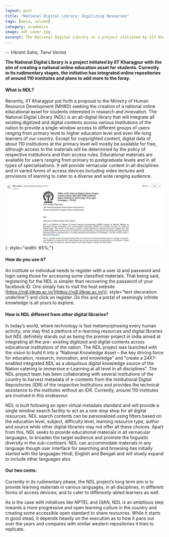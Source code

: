 ```yaml
---
layout: post
title: "National Digital Library: Digitizing Resources"
tags: [wona, column]
category: academics
image: ndl_cover.jpg
excerpt: The National Digital Library is a project initiated by IIT Kharagpur with the aim of creating a national online education asset for students.
---
```


-- _Vikrant Saha, Tanvi Verma_

__The National Digital Library is a project initiated by IIT Kharagpur with the aim of creating a national online education asset for students. Currently in its rudimentary stages, the initiative has integrated online repositories of around 110 institutes and plans to add more to the foray.__

#### <b>What is NDL?</b>

Recently, IIT Kharagpur put forth a proposal to the Ministry of Human Resource Development (MHRD) seeking the creation of a national online educational asset for students interested in research and innovation. The National Digital Library (NDL) is an all-digital library that will integrate all existing digitized and digital contents across various Institutions of the nation to provide a single-window access to different groups of users ranging from primary level to higher education level and even life-long learners of our country. Except for copyrighted content, digital data of about 110 institutions at the primary level will mostly be available for free, although access to the materials will be determined by the policy of respective institutions and their access rules. Educational materials are available for users ranging from primary to postgraduate levels and in all types of specialisations. It will provide vernacular content in all disciplines and in varied forms of access devices including video lectures and provisions of learning to cater to a diverse and wide ranging audience.

![National Digital Library](/images/posts/ndl_screenshot.jpg){: style="width: 65%;"}

#### <b>How do you use it?</b>

An institute or individual needs to register with a user id and password and login using those for accessing some classified materials. That being said, registering for the NDL is simpler than recovering the password of your facebook iD. One simply has to visit the host website [https://ndl.iitkgp.ac.in/](https://ndl.iitkgp.ac.in/){: style="text-decoration: underline"} and click on register. Do this and a portal of seemingly infinite knowledge is all yours to explore.

#### <b>How is NDL different from other digital libraries?</b>

In today’s world, where technology is fast metamorphosing every human activity, one may find a plethora of e-learning resources and digital libraries but NDL definitely stands out as being the premier project in India aimed at integrating all the pre- existing digitized and digital contents across educational institutions of the nation. The NDL project was launched with the vision to build it into a “National Knowledge Asset – the key driving force for education, research, innovation, and knowledge” and “create a 24X7-enabled integrated NDL as a ubiquitous digital knowledge source of the Nation catering to immersive e-Learning at all level in all disciplines”. The NDL project team has been collaborating with several institutions of the country to harvest metadata of e-contents from the Institutional Digital Repositories (IDR) of the respective Institutions and provides the technical assistance to the institutes without an IDR. Currently, around 110 institutes are involved in this endeavour. 
 
NDL is built following an open virtual metadata standard and will provide a single window search facility to act as a one-stop shop for all digital resources. NDL search contents can be personalized using filters based on the education level, subject, difficulty level, learning resource type, author and source while other digital libraries may not offer all these choices. Apart from this, NDL seeks to provide educational materials in all vernacular languages, to broaden the target audience and promote the linguistic diversity in the sub-continent. NDL can accommodate materials in any language though user interface for searching and browsing has initially started with the languages Hindi, English and Bengali and will slowly expand to include other languages also.
 
#### <b>Our two cents:</b>

Currently in its rudimentary phase, the NDL project’s long term aim is to provide learning materials in various languages, in all disciplines, in different forms of access devices; and to cater to differently-abled learners as well. 

As is the case with initiatives like NPTEL and GIAN, NDL is an ambitious step towards a more progressive and open learning culture in the country and creating some accessible open standard to share resources. While it starts in good stead, it depends heavily on the execution as to how it pans out over the years and compares with similar western repositories it tries to replicate. 